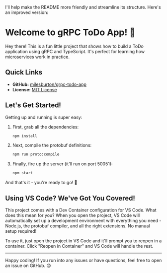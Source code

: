 I'll help make the README more friendly and streamline its structure. Here's an improved version:

# Welcome to gRPC ToDo App! 👋

Hey there! This is a fun little project that shows how to build a ToDo application using gRPC and TypeScript. It's perfect for learning how microservices work in practice.

## Quick Links
- **GitHub:** [milesburton/grpc-todo-app](https://github.com/milesburton/grpc-todo-app)
- **License:** [MIT License](./LICENSE)

## Let's Get Started!

Getting up and running is super easy:

1. First, grab all the dependencies:
   ```bash
   npm install
   ```

2. Next, compile the protobuf definitions:
   ```bash
   npm run proto:compile
   ```

3. Finally, fire up the server (it'll run on port 50051):
   ```bash
   npm start
   ```

And that's it - you're ready to go! 🚀

## Using VS Code? We've Got You Covered!

This project comes with a Dev Container configuration for VS Code. What does this mean for you? When you open the project, VS Code will automatically set up a development environment with everything you need - Node.js, the protobuf compiler, and all the right extensions. No manual setup required!

To use it, just open the project in VS Code and it'll prompt you to reopen in a container. Click "Reopen in Container" and VS Code will handle the rest.

---

Happy coding! If you run into any issues or have questions, feel free to open an issue on GitHub. 😊